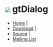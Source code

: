 # ![](images/icon.png) gtDialog

* [Home](http://foicica.com/gtdialog) |
* [Download](http://foicica.com/gtdialog/download) |
* [Source](http://foicica.com/hg/gtdialog) |
* [Mailing List](http://foicica.com/lists)
